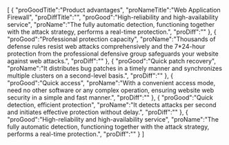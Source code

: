 [
	{
		"proGoodTitle":"Product advantages",
		"proNameTitle":"Web Application Firewall",
		"proDiffTitle":"",
		"proGood":"High-reliability and high-availability service",
		"proName":"The fully automatic detection, functioning together with the attack strategy, performs a real-time protection.",
		"proDiff":""
	},
	{
		"proGood":"Professional protection capacity",
		"proName":"Thousands of defense rules resist web attacks comprehensively and the 7*24-hour protection from the professional defensive group safeguards your website against web attacks.",
		"proDiff":""
	},
	{
		"proGood":"Quick patch recovery",
		"proName":"It distributes bug patches in a timely manner and synchronizes multiple clusters on a second-level basis.",
		"proDiff":""
	},
	{
		"proGood":"Quick access",
		"proName":"With a convenient access mode, need no other software or any complex operation, ensuring website web security in a simple and fast manner.",
		"proDiff":""
	},
	{
		"proGood":"Quick detection, efficient protection",
		"proName":"It detects attacks per second and initiates effective protection without delay.",
		"proDiff":""
	},
	{
		"proGood":"High-reliability and high-availability service",
		"proName":"The fully automatic detection, functioning together with the attack strategy, performs a real-time protection.",
		"proDiff":""
	}
]